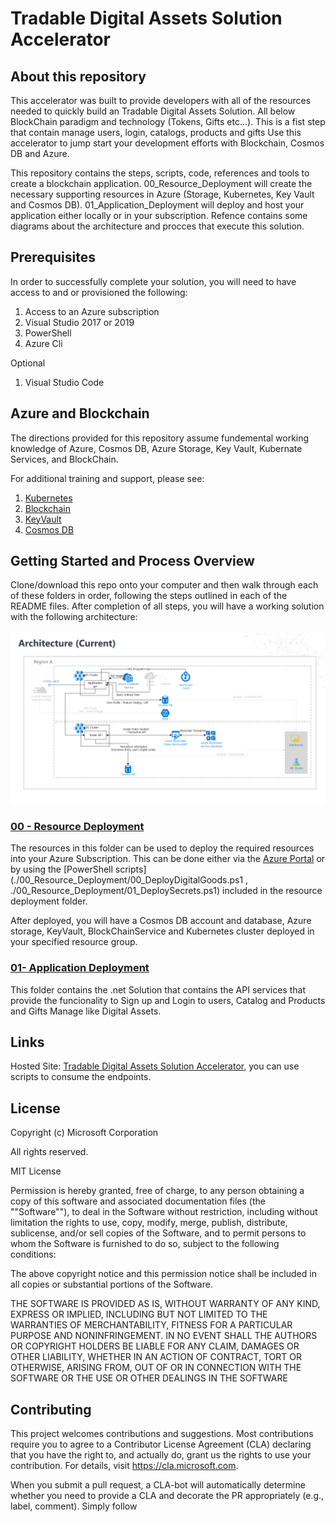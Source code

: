 # Tradable Digital Assets Solution Accelerator


## About this repository
This accelerator was built to provide developers with all of the resources needed to quickly build an  Tradable Digital Assets Solution. All below BlockChain paradigm and technology (Tokens, Gifts etc...). This is a fist step that contain manage users, login, catalogs, products and gifts Use this accelerator to jump start your development efforts with Blockchain, Cosmos DB and Azure.

This repository contains the steps, scripts, code, references and tools to create a  blockchain application. 00_Resource_Deployment will create the necessary supporting resources in Azure (Storage, Kubernetes, Key Vault and Cosmos DB). 01_Application_Deployment will deploy and host your application either locally or in your subscription. Refence contains some diagrams about the architecture and procces that execute this solution.

## Prerequisites
In order to successfully complete your solution, you will need to have access to and or provisioned the following:
1. Access to an Azure subscription
2. Visual Studio 2017 or 2019
3. PowerShell
4. Azure Cli

Optional
1. Visual Studio Code

## Azure and Blockchain
The directions provided for this repository assume fundemental working knowledge of Azure, Cosmos DB, Azure Storage, Key Vault, Kubernate Services, and BlockChain. 

For additional training and support, please see:
 1. [Kubernetes](https://kubernetes.io/)
 2. [Blockchain](https://azure.microsoft.com/en-us/solutions/blockchain/)
 3. [KeyVault](https://docs.microsoft.com/en-us/azure/key-vault/basic-concepts)
 4. [Cosmos DB](https://docs.microsoft.com/en-us/azure/cosmos-db/introduction)

## Getting Started and Process Overview
Clone/download this repo onto your computer and then walk through each of these folders in order, following the steps outlined in each of the README files.  After completion of all steps, you will have a working solution with the following architecture:

![Microservices Architecture](./Reference/Architecture-Current.png)


### [00 - Resource Deployment](./00_Resource_Deployment)
The resources in this folder can be used to deploy the required resources into your Azure Subscription. This can be done either via the [Azure Portal](https://portal.azure.com) or by using the [PowerShell scripts](./00_Resource_Deployment/00_DeployDigitalGoods.ps1 , ./00_Resource_Deployment/01_DeploySecrets.ps1) included in the resource deployment folder.

After deployed, you will have a Cosmos DB account and database, Azure storage, KeyVault, BlockChainService and Kubernetes cluster deployed in your specified resource group.

### [01- Application Deployment](./01_Application_Deployment)
This folder contains the .net Solution that contains the API services that provide the funcionality to Sign up and Login to users, Catalog and Products and Gifts Manage like Digital Assets.

## Links
Hosted Site: [Tradable Digital Assets Solution Accelerator](http://healthcare-apphosting.southcentralus.cloudapp.azure.com/login), you can use scripts to consume the endpoints.

## License
Copyright (c) Microsoft Corporation

All rights reserved.

MIT License

Permission is hereby granted, free of charge, to any person obtaining a copy of this software and associated documentation files (the ""Software""), to deal in the Software without restriction, including without limitation the rights to use, copy, modify, merge, publish, distribute, sublicense, and/or sell copies of the Software, and to permit persons to whom the Software is furnished to do so, subject to the following conditions:

The above copyright notice and this permission notice shall be included in all copies or substantial portions of the Software.

THE SOFTWARE IS PROVIDED AS IS, WITHOUT WARRANTY OF ANY KIND, EXPRESS OR IMPLIED, INCLUDING BUT NOT LIMITED TO THE WARRANTIES OF MERCHANTABILITY, FITNESS FOR A PARTICULAR PURPOSE AND NONINFRINGEMENT. IN NO EVENT SHALL THE AUTHORS OR COPYRIGHT HOLDERS BE LIABLE FOR ANY CLAIM, DAMAGES OR OTHER LIABILITY, WHETHER IN AN ACTION OF CONTRACT, TORT OR OTHERWISE, ARISING FROM, OUT OF OR IN CONNECTION WITH THE SOFTWARE OR THE USE OR OTHER DEALINGS IN THE SOFTWARE

## Contributing

This project welcomes contributions and suggestions.  Most contributions require you to agree to a
Contributor License Agreement (CLA) declaring that you have the right to, and actually do, grant us
the rights to use your contribution. For details, visit https://cla.microsoft.com.

When you submit a pull request, a CLA-bot will automatically determine whether you need to provide
a CLA and decorate the PR appropriately (e.g., label, comment). Simply follow 